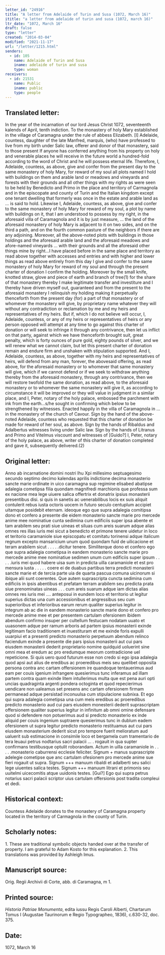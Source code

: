 ```yaml
---
letter_id: "24916"
title: "A letter from Adelaide of Turin and Susa (1072, March 16)"
ititle: "a letter from adelaide of turin and susa (1072, march 16)"
ltr_date: "1072, March 16"
draft: false
type: "letter"
created: "2014-03-04"
modified: "2021-11-17"
url: "/letter/1215.html"
senders:
  - id: 105
    name: Adelaide of Turin and Susa
    iname: adelaide of turin and susa
    type: woman
receivers:
  - id: 21531
    name: Public
    iname: public
    type: people
---
```

<h2> Translated letter:</h2>In the year of the incarnation of our lord Jesus Christ 1072, seventeenth kalends of April, tenth indiction.  To the monastery of holy Mary established in the village of Caramagna under the rule of abbess Elizabeth.  [I] Adelaide, countess, daughter of the late Manfred, marquis, (who) have professed to live from my birth under Salic law, offerer and donor of that monastery, said to those present If anyone has conferred anything from his property on holy and venerable places he will receive in the future world a hundred-fold according to the word of Christ and he will possess eternal life.  Therefore, I, Adelaide, countess, as above, give and confer from the present day to the same monastery of holy Mary, for reward of my soul all plots named I hold with buildings on them and arable land or meadows and vineyards and forests with their grounds and all other things with my rights as were seen to be held by Benedicto and Primo in the place and territory of Carmagnola and in the episcopate and county of Turin and the Italian kingdom except one tenant dwelling that formerly was once in the estate and arable land as … is said to hold.  Likewise I, Adelaide, countess, as above, give and confer to the same monastery of holy Mary for reward of my soul, a plot by name with buildings on it, that I am understood to possess by my right, in the aforesaid villa of Caramagnola and it is by just measure, … the land of the aforesaid monastery of holy Mary is adjacent to it on two sides, and on the third a path, and on the fourth common pasture of the neighbors if there are any adjoining.  Moreover, all the above-noted plots with buildings in those holdings and the aforesaid arable land and the aforesaid meadows and afore-named vineyards … with their grounds and all the aforesaid other things mine by right…I have placed before in the same place and territory as read above together with accesses and entries and with higher and lower things as read above entirely from this day I give and confer to the same monastery of holy Mary for reward of my soul and through the present charter of donation I confirm the holding.  Moreover by the small knife, knotted straw, glove and piece of earth and branch of tree(1) for the share of that monastery thereby I make legitimate transfer and investiture and I thereby have driven myself out, guaranteed and from the present to the aforesaid monastery I relinquish my holding making it perpetually thenceforth from the present day (for) a part of that monastery or of whomever the monastery will give, by proprietary name whatever they will without any contradiction or reclamation by me and my heirs and representatives of my heirs.  But if, which I do not believe will occur, I, Adelaide, countess, or any of my heirs or representatives of heirs or any person opposed will attempt at any time to go against this charter of donation or will seek to infringe it through any contrivance, then let us inflict on that party, against which we have thenceforth brought suit, great penalty, which is forty ounces of pure gold, eighty pounds of silver, and we will renew what we cannot claim, but let this present charter of donation remain and endure firm and unshaken with stipulation supported.  And I, Adelaide, countess, as above, together with my heirs and representatives of heirs, will defend from any man, forever, the abovesaid offering, as read above, for the aforesaid monastery or to whomever that same monastery will give, which if we cannot defend or if we seek to withdraw anything thereby from the aforesaid monastery, through any contrivance, then we will restore twofold the same donation, as read above, to the aforesaid monastery or to whomever the same monastery will give it, as according to circumstance it will be improved or they will value in judgment in a similar place, and I, Peter, notary of the holy palace, embossed the parchment with ink from the earth…s/he sought in confirming which below to be strengthened by witnesses.  Enacted happily in the villa of Caramagnola in ... in the monastery of the church of Cavour.
Sign by the hand of the above-noted Adelaide, countess who requested that this charter of donation be made for reward of her soul, as above.
Sign by the hands of Ribaldus and Adalbertus witnesses living under Salic law.
Sign by the hands of Litranus and Primo and Vitelmus viscount and witnesses of [Guido?]
I, Peter, notary of the holy palace, as above, writer of this charter of donation completed and gave it, subsequently delivered.(2)
<h2 class="mt-4"> Original letter:</h2>Anno ab incarnatione domini nostri Ihu Xpi millesimo septuagesimo secundo septimo decimo kalendas aprilis indictione decima monasterio sancte marie ordinate in uico caramagna sup regimine elisabed abatipse adalegia cometipsa filia quondam magnifredi marchionis que professa sum ex nacione mea lege uiuere salica offertrix et donatrix ipsius monasterii presentibus disi. si quis in sanetis ac uenerabilibus locis ex suis aliquit contulerit rebus iusta octoris uocem in futuro seculo centuplum accipiet uitamque posidebit eternam. ideoque ego que supra adalegia comitipsa dono et confero a presente die eidem monasterio sancte marie pro mercede anime mee nominatiue cunta sedimina cum edificiis super ipsa abente et tam arabilem seu prati siue uineas et siluas cum areis suarum adque alias omnes res illas iuris mei sicut a benedicto et primone tenere uidetur in loco et teritorio caramaniole siue episcopatu et comitatu torinensi adque italicum regnum excepto mansaricium unum quod quondam fuid de uilicacione et teram arabilem sicut . . . . .dicitur tenere.  Similiterque dono et confero ego que supra adalegia cometipsa in eandem monasterio sancte marie pro mercede anime mee nominatiue sedimen unum cum edificiis super ipsum . . . . .iuris mei quod habere uisa sum in predicta uilla caramaniole et est pro mensura iusta . . . . .	coere ei de duabus partibus terra predicti monasterii sancte marie et de tercia parte uia de quarta pascua comuna uicinorum si ibique alii sunt coerentes. Que autem suprascripta cuncta sedimina cum edificiis in ipsis abentibus et prefatam terram arabilem seu predicta prata siue prenominatas uineas . . . cum areis suarum adque iam dictas alias omnes res iuris mei .... anteposui in eundem loco et territorio ut legitur superius dictas una cum accessionibus et angressibus seu cum superioribus et inferioribus earum rerum qualiter superius legitur in integrum ab ac die in eandem monasterio sancte marie dono et confero pro mercede anime mee et per presentem cartulam ofersionem ibidem abendum confirmo insuper per cultellum festucam nodatam uuato et uuasonem adque per ramum arboris ad partem ipsius monasterii exinde legitimam facio traditionem et inuestituram et me exinde foris expulli uuarpiui et a presenti predicto monasterio perpetuum abendum relinco faciendum exinde a presente die pars ipsius monasterii aut cui pars eiusdem monasterii dederit proprietario nomine quidquid uoluerint sine omni mea et eredum ac pro eredumque meorum contradicione uel repeticione. Si quis uero quod futurum esse non credo si ego ipsa adalegia quod apsi aut alius de eredibus ac proeredibus meis seu quelibet opposita persona contra anc cartam offersionem ire quandoque tentauerimus aud eam per couis igenium infrangere quesierimus tunc inferamus ad illam partem contra quam exinde litem intullerimus multa que est pena auri opti uncias quadraginta argenti pondera octoginta et quod repecierimus uendicare non ualeamus set presens anc cartam ofersionem firmam permanead adque persistad inconuulsa cum stipulacione subnixa. Et ego qui supra adalegia cometipsa una cum meis eredibus ac proeredibus predicto monasterio aud cui pars eiusdem monesterii dederit suprascriptam offersionem qualiter superius legitur in infinitum ab omni omine defensare quod si defendere non potuerimus aud si predicto monasterio ex inde aliquid per couis ingenium suptraere quesierimus tunc in dublum eadem ofersionem ut supra legitur predicto monasterio restituamus aut cui pars eiusdem monasterium dederit sicut pro tempore fuerit melioratum aud ualuerit sub estimacione in consimile loco et bergamela cum tramentario de tera leuaui petrus nodtarius sacri palacii  ... . rogauit in qua supter confirmans testibusque optulit roborandam. Actum in uilla caramaniole in . . . . .monasterio caburrensi ecclesie feliciter.
Signum + manus suprascripte adelegie cometipse que anc cartulam ofesionem pro mercede anime sue fieri rogauit ut supra.
Signum +++ manuum ribaldi et adalberti seu salici lege uiuentes salica testes.
Signum +++ manuum litrani et primonis seu uuitelmi uicecomitis atque uuidonis testes. [Gui?]
Ego qui supra petrus notarius sacri palacii scriptor uius cartulam offersionis post tradita compleui
et dedi.
<h2 class="mt-4"> Historical context:</h2>Countess Adelaide donates to the monastery of Caramagna property located in the territory of Carmagnola in the county of Turin.
<h2 class="mt-4"> Scholarly notes:</h2>1.  These are traditional symbolic objects handed over at the transfer of property.  I am grateful to Adam Kosto for this explanation.
2.  This translations was provided by Ashleigh Imus.
<h2 class="mt-4"> Manuscript source:</h2>Orig. Regii Archivii di Corte, abb. di Caramagna, m 1.
<h2 class="mt-4"> Printed source:</h2><p><em>Historia Patriae Monumenta</em>, edita iussu Regis Caroli Alberti, Chartarum Tomus I (Augustae Taurinorum e Regio Typographeo, 1836), c.630-32, doc. 375.</p><h2 class="mt-4"> Date:</h2>1072, March 16